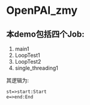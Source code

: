 # OpenPAI_zmy

## 本demo包括四个Job:
1. main1
2. LoopTest1
3. LoopTest2
4. single_threading1

其逻辑为:
```flow
st=>start:Start
e=>end:End
```